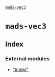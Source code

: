 [`mads-vec3`](README.md)

# `mads-vec3`

## Index

### External modules

* ["index"](modules/_index_.md)
